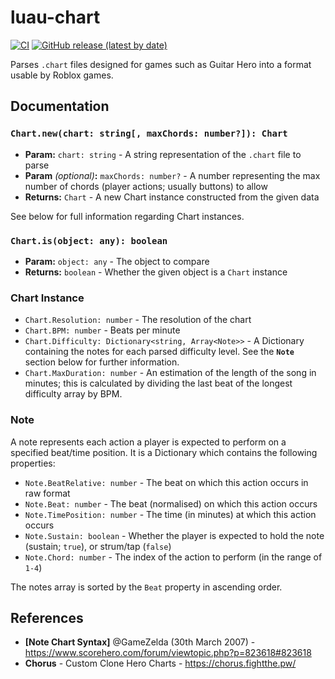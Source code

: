 <!-- Link References -->
[CI Status]: https://github.com/ClockworkSquirrel/luau-gh-chart/actions
[Latest Release]: https://github.com/ClockworkSquirrel/luau-gh-chart/releases/latest

# luau-chart
[![CI](https://github.com/ClockworkSquirrel/luau-gh-chart/actions/workflows/ci.yml/badge.svg)][CI Status]
[![GitHub release (latest by date)](https://img.shields.io/github/v/release/clockworksquirrel/luau-gh-chart?label=latest+release)][Latest Release]

Parses `.chart` files designed for games such as Guitar Hero into a format usable by Roblox games.

## Documentation
### `Chart.new(chart: string[, maxChords: number?]): Chart`
- **Param:** `chart: string` - A string representation of the `.chart` file to parse
- **Param** *(optional)***:** `maxChords: number?` - A number representing the max number of chords (player actions; usually buttons) to allow
- **Returns:** `Chart` - A new Chart instance constructed from the given data

See below for full information regarding Chart instances.

### `Chart.is(object: any): boolean`
- **Param:** `object: any` - The object to compare
- **Returns:** `boolean` - Whether the given object is a `Chart` instance

### Chart Instance
- `Chart.Resolution: number` - The resolution of the chart
- `Chart.BPM: number` - Beats per minute
- `Chart.Difficulty: Dictionary<string, Array<Note>>` - A Dictionary containing the notes for each parsed difficulty level. See the **`Note`** section below for further information.
- `Chart.MaxDuration: number` - An estimation of the length of the song in minutes; this is calculated by dividing the last beat of the longest difficulty array by BPM.

### Note
A note represents each action a player is expected to perform on a specified beat/time position. It is a Dictionary which contains the following properties:

- `Note.BeatRelative: number` - The beat on which this action occurs in raw format
- `Note.Beat: number` - The beat (normalised) on which this action occurs
- `Note.TimePosition: number` - The time (in minutes) at which this action occurs
- `Note.Sustain: boolean` - Whether the player is expected to hold the note (sustain; `true`), or strum/tap (`false`)
- `Note.Chord: number` - The index of the action to perform (in the range of `1-4`)

The notes array is sorted by the `Beat` property in ascending order.

## References
- **[Note Chart Syntax]** @GameZelda (30th March 2007) - https://www.scorehero.com/forum/viewtopic.php?p=823618#823618
- **Chorus** - Custom Clone Hero Charts - https://chorus.fightthe.pw/
